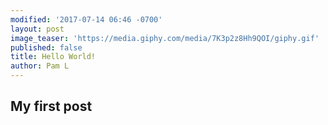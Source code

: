 ```yaml
---
modified: '2017-07-14 06:46 -0700'
layout: post
image_teaser: 'https://media.giphy.com/media/7K3p2z8Hh9QOI/giphy.gif'
published: false
title: Hello World!
author: Pam L
---
```

## My first post


